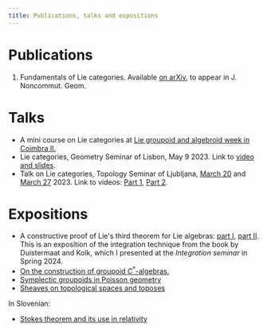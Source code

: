 ```yaml
---
title: Publications, talks and expositions
---
```

# Publications

1. Fundamentals of Lie categories. Available [on arXiv](https://arxiv.org/abs/2302.05233), to appear in J. Noncommut. Geom.

# Talks
<!---## Upcoming talks-->
<!---## Previous talks-->

- A mini course on Lie categories at [Lie groupoid and algebroid week in Coimbra II.](https://sites.google.com/view/ii-groupoid-week)
- Lie categories, Geometry Seminar of Lisbon, May 9 2023. Link to [video and slides](https://geolis.math.tecnico.ulisboa.pt/seminars?id=6965).
- Talk on Lie categories, Topology Seminar of Ljubljana, [March 20](https://www.fmf.uni-lj.si/en/news/event/945/zan-grad-fundamentals-of-lie-categories/) and [March 27](https://www.fmf.uni-lj.si/en/news/event/952/zan-grad-fundamentals-of-lie-categories-2-del/) 2023. Link to videos: [Part 1](https://www.youtube.com/watch?v=f6Qe1EjB-dg), [Part 2](https://www.youtube.com/watch?v=oZi-IBbPwUw).

# Expositions

- A constructive proof of Lie's third theorem for Lie algebras: [part I](/pdfs/constructive-proof-lie-third-theorem-part-i.pdf), [part II](/pdfs/constructive-proof-lie-third-theorem-part-ii.pdf). This is an exposition of the integration technique from the book by Duistermaat and Kolk, which I presented at the *Integration seminar* in Spring 2024.
- [On the construction of groupoid $C^*$-algebras.](/pdfs/on-the-construction-of-groupoid-c-algebras.pdf)
- [Symplectic groupoids in Poisson geometry](/pdfs/symplectic-groupoids-in-poisson-geometry.pdf)
- [Sheaves on topological spaces and toposes](/pdfs/sheaves-on-topological-spaces-and-toposes.pdf)

In Slovenian:

- [Stokes theorem and its use in relativity](/pdfs/stokes-in-relativnost.pdf)